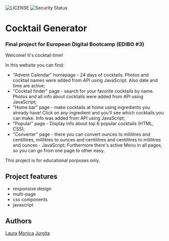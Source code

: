 ![LICENSE](https://img.shields.io/badge/license-MIT-blue.svg?style=flat-square)
![Security Status](https://img.shields.io/security-headers?label=Security&url=https%3A%2F%2Fgithub.com&style=flat-square)

# Cocktail Generator
### Final project for European Digital Bootcamp (EDIBO #3)

Welcome!
It's cocktail time!

In this website you can find:
- "Advent Calendar" homepage - 24 days of cocktails. Photos and cocktail names were added from API using JavaScript. Also date and time are active;
- "Cocktail finder" page - search for your favorite cocktails by name. Photos and all info about cocktails were added from API using JavaScript;
- "Home bar" page - make cocktails at home using ingredients you already have! Click on any ingredient and you'll see which cocktails you can make. Info was added from API using JavaScript;
- "Popular" page - Display info about top 6 popular cocktails (HTML, CSS);
- "Converter" page - there you can convert ounces to mililitres and centilitres, mililitres to ounces and centilitres and centilitres to mililitres and ounces - JavaScript;
Furthermore there's active Menu in all pages, so you can go from one page to other easy.

This project is for educational porpuses only.

## Project features
- responsive design
- multi-page
- css components
- javascript

## Authors
[Laura](https://github.com/LauraButkute)
[Monica](https://github.com/monycalo)
[Jurgita](https://github.com/Jjurgita)